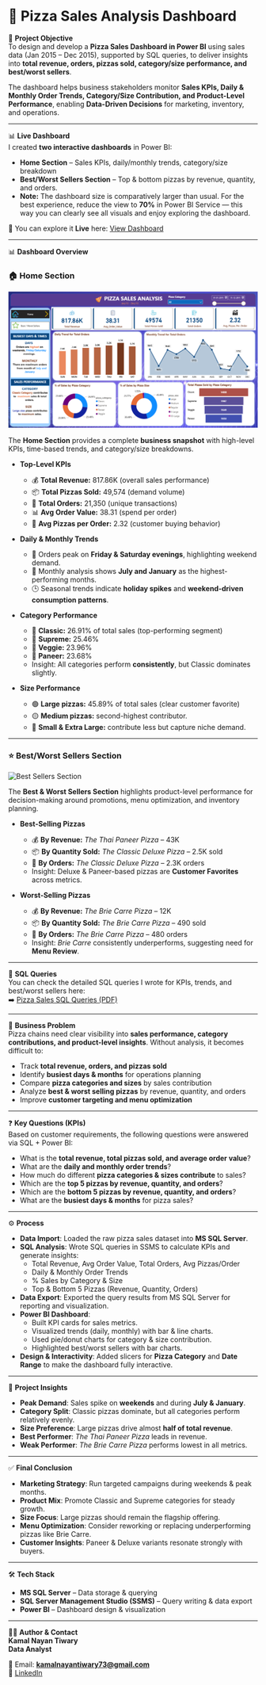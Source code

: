 # 🍕 Pizza Sales Analysis Dashboard  

📌 **Project Objective**  
To design and develop a **Pizza Sales Dashboard in Power BI** using sales data (Jan 2015 – Dec 2015), supported by SQL queries, to deliver insights into **total revenue, orders, pizzas sold, category/size performance, and best/worst sellers**.  

The dashboard helps business stakeholders monitor **Sales KPIs, Daily & Monthly Order Trends, Category/Size Contribution, and Product-Level Performance**, enabling **Data-Driven Decisions** for marketing, inventory, and operations.  

---

📊 **Live Dashboard**  
I created **two interactive dashboards** in Power BI:  
- **Home Section** – Sales KPIs, daily/monthly trends, category/size breakdown  
- **Best/Worst Sellers Section** – Top & bottom pizzas by revenue, quantity, and orders.
- **Note:** The dashboard size is comparatively larger than usual. For the best experience, reduce the view to **70%** in Power BI Service — this way you can clearly see all visuals and enjoy exploring the dashboard.
  
🔗 You can explore it **Live** here: [View Dashboard](https://app.powerbi.com/groups/me/reports/704099ef-6ac4-44ed-a3b9-fdcbddc5aea6/fceb6c0946c0fe04611b?experience=power-bi)  

---

📊 **Dashboard Overview**  

### 🏠 Home Section  
![Home Section](https://github.com/KamalNayanTiwary/Pizza-Sales-Analysis-Dashboard/blob/main/Snapshot%20of%20the%20Dashboard%20(Home).png)  

The **Home Section** provides a complete **business snapshot** with high-level KPIs, time-based trends, and category/size breakdowns.  

- **Top-Level KPIs**  
  - 💰 **Total Revenue:** 817.86K (overall sales performance)  
  - 📦 **Total Pizzas Sold:** 49,574 (demand volume)  
  - 🛒 **Total Orders:** 21,350 (unique transactions)  
  - 📊 **Avg Order Value:** 38.31 (spend per order)  
  - 🍕 **Avg Pizzas per Order:** 2.32 (customer buying behavior)  

- **Daily & Monthly Trends**  
  - 📅 Orders peak on **Friday & Saturday evenings**, highlighting weekend demand.  
  - 📆 Monthly analysis shows **July and January** as the highest-performing months.  
  - 🕒 Seasonal trends indicate **holiday spikes** and **weekend-driven consumption patterns**.  

- **Category Performance**  
  - 🍕 **Classic:** 26.91% of total sales (top-performing segment)  
  - 🍕 **Supreme:** 25.46%  
  - 🥗 **Veggie:** 23.96%  
  - 🧀 **Paneer:** 23.68%  
  - Insight: All categories perform **consistently**, but Classic dominates slightly.  

- **Size Performance**  
  - 🟢 **Large pizzas:** 45.89% of total sales (clear customer favorite)  
  - 🟡 **Medium pizzas:** second-highest contributor.  
  - 🔵 **Small & Extra Large:** contribute less but capture niche demand.  

---

### ⭐ Best/Worst Sellers Section  
![Best Sellers Section](link-to-image-2)  

The **Best & Worst Sellers Section** highlights product-level performance for decision-making around promotions, menu optimization, and inventory planning.  

- **Best-Selling Pizzas**  
  - 💰 **By Revenue:** *The Thai Paneer Pizza* – 43K  
  - 📦 **By Quantity Sold:** *The Classic Deluxe Pizza* – 2.5K sold  
  - 🛒 **By Orders:** *The Classic Deluxe Pizza* – 2.3K orders  
  - Insight: Deluxe & Paneer-based pizzas are **Customer Favorites** across metrics.  

- **Worst-Selling Pizzas**  
  - 💰 **By Revenue:** *The Brie Carre Pizza* – 12K  
  - 📦 **By Quantity Sold:** *The Brie Carre Pizza* – 490 sold  
  - 🛒 **By Orders:** *The Brie Carre Pizza* – 480 orders  
  - Insight: *Brie Carre* consistently underperforms, suggesting need for **Menu Review**.  

---

📄 **SQL Queries**  
You can check the detailed SQL queries I wrote for KPIs, trends, and best/worst sellers here:  
➡️ [Pizza Sales SQL Queries (PDF)](./PIZZA%20Sales%20SQL%20QUERIES%20by%20Kamal.pdf)

---

🚨 **Business Problem**  
Pizza chains need clear visibility into **sales performance, category contributions, and product-level insights**. Without analysis, it becomes difficult to:  

- Track **total revenue, orders, and pizzas sold**  
- Identify **busiest days & months** for operations planning  
- Compare **pizza categories and sizes** by sales contribution  
- Analyze **best & worst selling pizzas** by revenue, quantity, and orders  
- Improve **customer targeting and menu optimization**  

---

❓ **Key Questions (KPIs)**  
Based on customer requirements, the following questions were answered via SQL + Power BI:  

- What is the **total revenue, total pizzas sold, and average order value**?  
- What are the **daily and monthly order trends**?  
- How much do different **pizza categories & sizes contribute** to sales?  
- Which are the **top 5 pizzas by revenue, quantity, and orders**?  
- Which are the **bottom 5 pizzas by revenue, quantity, and orders**?  
- What are the **busiest days & months** for pizza sales?  

---

⚙️ **Process**  

- **Data Import**: Loaded the raw pizza sales dataset into **MS SQL Server**.  
- **SQL Analysis**: Wrote SQL queries in SSMS to calculate KPIs and generate insights:  
  - Total Revenue, Avg Order Value, Total Orders, Avg Pizzas/Order  
  - Daily & Monthly Order Trends  
  - % Sales by Category & Size  
  - Top & Bottom 5 Pizzas (Revenue, Quantity, Orders)  
- **Data Export**: Exported the query results from MS SQL Server for reporting and visualization.  
- **Power BI Dashboard**:  
  - Built KPI cards for sales metrics.  
  - Visualized trends (daily, monthly) with bar & line charts.  
  - Used pie/donut charts for category & size contribution.  
  - Highlighted best/worst sellers with bar charts.  
- **Design & Interactivity**: Added slicers for **Pizza Category** and **Date Range** to make the dashboard fully interactive.  

---

🔎 **Project Insights**  

- **Peak Demand**: Sales spike on **weekends** and during **July & January**.  
- **Category Split**: Classic pizzas dominate, but all categories perform relatively evenly.  
- **Size Preference**: Large pizzas drive almost **half of total revenue**.  
- **Best Performer**: *The Thai Paneer Pizza* leads in revenue.  
- **Weak Performer**: *The Brie Carre Pizza* performs lowest in all metrics.  

---

✅ **Final Conclusion**  

- **Marketing Strategy**: Run targeted campaigns during weekends & peak months.  
- **Product Mix**: Promote Classic and Supreme categories for steady growth.  
- **Size Focus**: Large pizzas should remain the flagship offering.  
- **Menu Optimization**: Consider reworking or replacing underperforming pizzas like Brie Carre.  
- **Customer Insights**: Paneer & Deluxe variants resonate strongly with buyers.  

---

🛠️ **Tech Stack**  
- **MS SQL Server** – Data storage & querying  
- **SQL Server Management Studio (SSMS)** – Query writing & data export  
- **Power BI** – Dashboard design & visualization  

---

👨‍💻 **Author & Contact**  
**Kamal Nayan Tiwary**  
**Data Analyst**  

📧 Email: **kamalnayantiwary73@gmail.com**  
🔗 [LinkedIn](https://www.linkedin.com/in/kamal-nayan-tiwary-2022-2026-/)  

